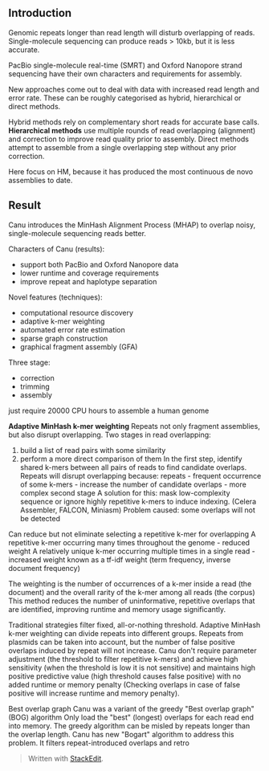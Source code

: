 ## Introduction
Genomic repeats longer than read length will disturb overlapping of reads. Single-molecule sequencing can produce reads > 10kb, but it is less accurate.

PacBio single-molecule real-time (SMRT) and Oxford Nanopore strand sequencing have their own characters and requirements for assembly. 

New approaches come out to deal with data with increased read length and error rate. These can be roughly categorised as hybrid, hierarchical or direct methods.

Hybrid methods rely on complementary short reads for accurate base calls.
**Hierarchical methods** use multiple rounds of read  overlapping (alignment) and correction to improve read quality prior to assembly.
Direct methods attempt to assemble from a single overlapping step without any prior correction.

Here focus on HM, because it has produced the most continuous de novo assemblies to date.

## Result
Canu introduces the MinHash Alignment Process (MHAP) to overlap noisy, single-molecule sequencing reads better.

Characters of Canu (results):
- support both PacBio and Oxford Nanopore data
- lower runtime and coverage requirements
- improve repeat and haplotype separation

Novel features (techniques):
- computational resource discovery
- adaptive k-mer weighting
- automated error rate estimation
- sparse graph construction
- graphical fragment assembly (GFA)

Three stage:
- correction
- trimming
- assembly

just require 20000 CPU hours to assemble a human genome

**Adaptive MinHash k-mer weighting**
Repeats not only fragment assemblies, but also disrupt overlapping.
Two stages in read overlapping:
1. build a list of read pairs with some similarity
2. perform a more direct comparison of them
In the first step, identify shared k-mers between all pairs of reads to find candidate overlaps. Repeats will disrupt overlapping because: 
repeats - frequent occurrence of some k-mers - increase the number of candidate overlaps - more complex second stage
A solution for this: mask low-complexity sequence or ignore highly repetitive k-mers to induce indexing. (Celera Assembler, FALCON, Miniasm)
Problem caused: some overlaps will not be detected

Can reduce but not eliminate selecting a repetitive k-mer for overlapping
A repetitive k-mer occurring many times throughout the genome - reduced weight 
A relatively unique k-mer occurring multiple times in a single read - increased weight 
known as a tf-idf weight (term frequency, inverse document frequency)

The weighting is the number of occurrences of a k-mer inside a read (the document) and the overall rarity of the k-mer among all reads (the corpus)
This method reduces the number of uninformative, repetitive overlaps that are identified, improving runtime and memory usage significantly.

Traditional strategies filter fixed, all-or-nothing threshold.
Adaptive MinHash k-mer weighting can divide repeats into different groups. Repeats from plasmids can be taken into account, but the number of false positive overlaps induced by repeat will not increase.
Canu don't require parameter adjustment (the threshold to filter repetitive k-mers) and achieve high sensitivity (when the threshold is low it is not sensitive) and maintains high positive predictive value (high threshold causes false positive) with no added runtime or memory penalty (Checking overlaps in case of false positive will increase runtime and memory penalty).

Best overlap graph
Canu was a variant of the greedy "Best overlap graph" (BOG) algorithm
Only load the "best" (longest) overlaps for each read end into memory.
The greedy algorithm can be misled by repeats longer than the overlap length.
Canu has new "Bogart" algorithm to address this problem.
It filters repeat-introduced overlaps and retro 
> Written with [StackEdit](https://stackedit.io/).
<!--stackedit_data:
eyJoaXN0b3J5IjpbLTE5NDQ1NDI2MDQsLTcwMTQ1OTM2LC0xOD
MxNzMzNjgxLDE4OTQ2NjE3MTAsNTMxOTE0MzM4LDM1MDE4NzQ5
NywxMDcyMjY2NzE0LDIwNTkwNzIxMjIsLTk1MTE0Njk2MCwtMT
M0MTMwMTQ0OSwtMTU4OTA2MzUwMCwxNjgzOTkyMTQ2LC0zMDgz
MTFdfQ==
-->
